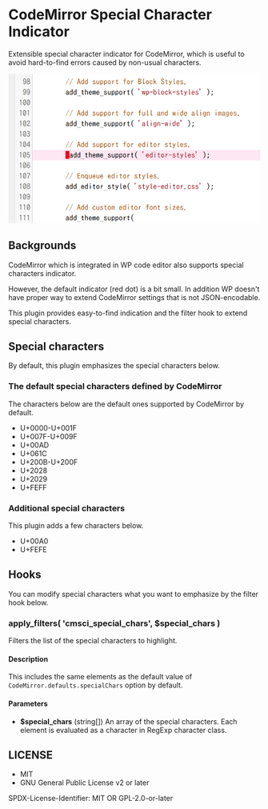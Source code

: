 # CodeMirror Special Character Indicator

Extensible special character indicator for CodeMirror, which is useful to avoid hard-to-find errors caused by non-usual characters.

![example.png](assets/images/example.png)

## Backgrounds

CodeMirror which is integrated in WP code editor also supports special characters indicator.

However, the default indicator (red dot) is a bit small. In addition WP doesn't have proper way to extend CodeMirror settings that is not JSON-encodable.

This plugin provides easy-to-find indication and the filter hook to extend special characters.

## Special characters

By default, this plugin emphasizes the special characters below.

### The default special characters defined by CodeMirror

The characters below are the default ones supported by CodeMirror by default.

* U+0000-U+001F
* U+007F-U+009F
* U+00AD
* U+061C
* U+200B-U+200F
* U+2028
* U+2029
* U+FEFF

### Additional special characters

This plugin adds a few characters below.

* U+00A0
* U+FEFE

## Hooks

You can modify special characters what you want to emphasize by the filter hook below.

### apply_filters( 'cmsci_special_chars', $special_chars )

Filters the list of the special characters to highlight.

#### Description

This includes the same elements as the default value of `CodeMirror.defaults.specialChars` option by default.

#### Parameters

* **$special_chars** (string[]) An array of the special characters. Each element is evaluated as a character in RegExp character class.

## LICENSE

* MIT
* GNU General Public License v2 or later

SPDX-License-Identifier: MIT OR GPL-2.0-or-later

